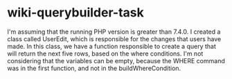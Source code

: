 # wiki-querybuilder-task

I'm assuming that the running PHP version is greater than 7.4.0.
I created a class called UserEdit, which is responsible for the changes that users have made. 
In this class, we have a function responsible to create a query that will return the next five rows, based on the where conditions.
I'm not considering that the variables can be empty, because the WHERE command was in the first function, and not in the buildWhereCondition.